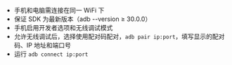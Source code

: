 - 手机和电脑需连接在同一 WiFi 下
- 保证 SDK 为最新版本（adb --version ≥ 30.0.0）
- 手机启用开发者选项和无线调试模式
- 允许无线调试后，选择使用配对码配对，`adb pair ip:port`，填写显示的配对码、IP 地址和端口号
- 运行 `adb connect ip:port`

